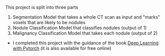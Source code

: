 This project is split into three parts
1. Segmentation Model that takes a whole CT scan as input and "marks" voxels that are likely to be nodules
2. Nodule Classification Model that classifies nodules (output of 1)
3. Malignancy Classification Model that takes each nodule (output of 2)


- I completed this project with the guidance of the book [Deep Learning with Pytorch](https://www.amazon.com/Deep-Learning-PyTorch-Eli-Stevens/dp/1617295264/ref=asc_df_1617295264/?tag=hyprod-20&linkCode=df0&hvadid=459709175715&hvpos=&hvnetw=g&hvrand=10076550352694943681&hvpone=&hvptwo=&hvqmt=&hvdev=c&hvdvcmdl=&hvlocint=&hvlocphy=9033151&hvtargid=pla-671088923695&psc=1) (it is also available for free online)

